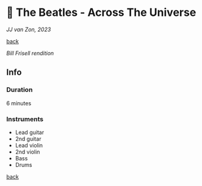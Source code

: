 📢 The Beatles - Across The Universe
======================================

*JJ van Zon, 2023*

[back](./README.md)

*Bill Frisell rendition*

Info
----

### Duration

6 minutes

### Instruments

- Lead guitar
- 2nd guitar
- Lead violin
- 2nd violin
- Bass
- Drums

[back](./README.md)